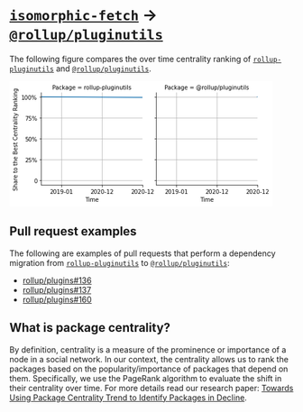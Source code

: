 # [`isomorphic-fetch`](https://www.npmjs.com/package/rollup-pluginutils) -> [`@rollup/pluginutils`](https://www.npmjs.com/package/@rollup/pluginutils)

The following figure compares the over time centrality ranking of [`rollup-pluginutils`](https://www.npmjs.com/package/rollup-pluginutils) and [`@rollup/pluginutils`](https://www.npmjs.com/package/@rollup/pluginutils).

![the centrality of rollup-pluginutils and @rollup/pluginutils](../figs/rollup-pluginutils_@rollup_pluginutils.png)

## Pull request examples

The following are examples of pull requests that perform a dependency migration from [`rollup-pluginutils`](https://www.npmjs.com/package/rollup-pluginutils) to [`@rollup/pluginutils`](https://www.npmjs.com/package/@rollup/pluginutils):

- [rollup/plugins#136](https://github.com/rollup/plugins/pull/136)
- [rollup/plugins#137](https://github.com/rollup/plugins/pull/137)
- [rollup/plugins#160](https://github.com/rollup/plugins/pull/160)

## What is package centrality?

By definition, centrality is a measure of the prominence or importance of a node in a social network.
In our context, the centrality allows us to rank the packages based on the popularity/importance of packages that depend on them.
Specifically, we use the PageRank algorithm to evaluate the shift in their centrality over time.
For more details read our research paper: [Towards Using Package Centrality Trend to Identify Packages in Decline](https://arxiv.org/abs/2107.10168).

